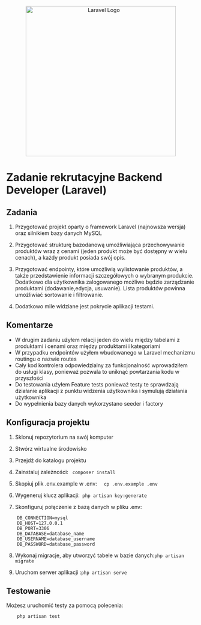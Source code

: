 <p align="center"><a href="https://laravel.com" target="_blank"><img src="https://raw.githubusercontent.com/laravel/art/master/logo-lockup/5%20SVG/2%20CMYK/1%20Full%20Color/laravel-logolockup-cmyk-red.svg" width="400" alt="Laravel Logo"></a></p>

# Zadanie rekrutacyjne Backend Developer (Laravel)

## Zadania

1. Przygotować projekt oparty o framework Laravel (najnowsza wersja) oraz silnikiem bazy danych MySQL

2. Przygotować strukturę bazodanową umożliwiająca przechowywanie produktów wraz z cenami (jeden produkt może być
   dostępny w wielu cenach), a każdy produkt posiada swój opis.

3. Przygotować endpointy, które umożliwią wylistowanie produktów, a także przedstawienie informacji szczegółowych o
   wybranym produkcie. Dodatkowo dla użytkownika zalogowanego możliwe będzie zarządzanie produktami (dodawanie,edycja,
   usuwanie). Lista produktów powinna umożliwiać sortowanie i filtrowanie.

4. Dodatkowo mile widziane jest pokrycie aplikacji testami.

## Komentarze

- W drugim zadaniu użyłem relacji jeden do wielu między tabelami z produktami i cenami oraz między produktami i
  kategoriami
- W przypadku endpointów użyłem wbudowanego w Laravel mechanizmu routingu o nazwie routes
- Cały kod kontrolera odpowiedzialny za funkcjonalność wprowadziłem do usługi klasy, ponieważ pozwala to uniknąć
  powtarzania kodu w przyszłości
- Do testowania użyłem Feature tests ponieważ testy te sprawdzają działanie aplikacji z punktu widzenia użytkownika i
  symulują działania użytkownika
- Do wypełnienia bazy danych wykorzystano seeder i factory

## Konfiguracja projektu

1. Sklonuj repozytorium na swój komputer

2. Stwórz wirtualne środowisko

3. Przejdź do katalogu projektu

4. Zainstaluj zależności:   `` composer install``

5. Skopiuj plik .env.example w .env:  ``  cp .env.example .env``

6. Wygeneruj klucz aplikacji:`` php artisan key:generate``

7. Skonfiguruj połączenie z bazą danych w pliku .env:

``` 
    DB_CONNECTION=mysql
    DB_HOST=127.0.0.1
    DB_PORT=3306
    DB_DATABASE=database_name
    DB_USERNAME=database_username
    DB_PASSWORD=database_password
```

8. Wykonaj migracje, aby utworzyć tabele w bazie danych:``php artisan migrate``


9. Uruchom serwer aplikacji :``php artisan serve``

## Testowanie

Możesz uruchomić testy za pomocą polecenia:

```
    php artisan test
```



